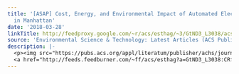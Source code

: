 ```yaml
---
title: '[ASAP] Cost, Energy, and Environmental Impact of Automated Electric Taxi Fleets
  in Manhattan'
date: '2018-03-28'
linkTitle: http://feedproxy.google.com/~r/acs/esthag/~3/GtND3_L3038/acs.est.7b04732
source: 'Environmental Science & Technology: Latest Articles (ACS Publications)'
description: |-
  <p><img src="https://pubs.acs.org/appl/literatum/publisher/achs/journals/content/esthag/0/esthag.ahead-of-print/acs.est.7b04732/20180316/images/medium/es-2017-04732z_0005.gif" alt="TOC Graphic"/></p><div><cite>Environmental Science & Technology</cite></div><div>DOI: 10.1021/acs.est.7b04732</div><div class="feedflare">
  <a href="http://feeds.feedburner.com/~ff/acs/esthag?a=GtND3_L3038:CRfZIPYLH8I:yIl2AUoC8zA"><img src="http://feeds.feedburner.com/~ff/acs/esthag?d=yIl2AUoC8zA" border="0"></img></a>
---
```

